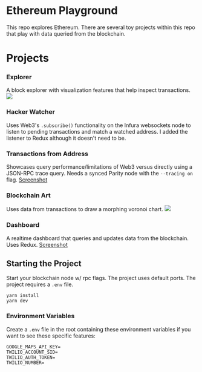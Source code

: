 
# Ethereum Playground
This repo explores Ethereum. There are several toy projects within this repo that play with data queried from the blockchain.

# Projects

### Explorer
A block explorer with visualization features that help inspect transactions.
![](https://github.com/rodocite/ethereum-playground/blob/master/explorer.png)

### Hacker Watcher
Uses Web3's `.subscribe()` functionality on the Infura websockets node to listen to pending transactions and match a watched address. I added the listener to Redux although it doesn't need to be.

### Transactions from Address
Showcases query performance/limitations of Web3 versus directly using a JSON-RPC trace query. Needs a synced Parity node with the `--tracing on` flag.
[Screenshot](https://github.com/rodocite/ethereum-playground/blob/master/queries.png)

### Blockchain Art
Uses data from transactions to draw a morphing voronoi chart.
![](https://github.com/rodocite/ethereum-playground/blob/master/art.png)

### Dashboard
A realtime dashboard that queries and updates data from the blockchain. Uses Redux.
[Screenshot](https://github.com/rodocite/ethereum-playground/blob/master/dashboard.png)

## Starting the Project
Start your blockchain node w/ rpc flags. The project uses default ports. The project requires a `.env` file.

```
yarn install
yarn dev
```

### Environment Variables
Create a `.env` file in the root containing these environment variables if you want to see these specific features:
```
GOOGLE_MAPS_API_KEY=
TWILIO_ACCOUNT_SID=
TWILIO_AUTH_TOKEN=
TWILIO_NUMBER=
```